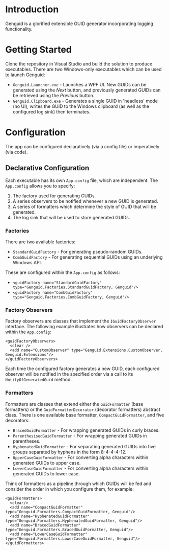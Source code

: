 # Introduction
Genguid is a glorified extensible GUID generator incorporating logging functionality.

# Getting Started
Clone the repository in Visual Studio and build the solution to produce executables. There are two Windows-only executables which can be used to launch Genguid:

- `Genguid.Launcher.exe` - Launches a WPF UI. New GUIDs can be generated using the *Next* button, and previously generated GUIDs can be retrieved using the *Previous* button.
- `Genguid.Clipboard.exe` - Generates a single GUID in 'headless' mode (no UI), writes the GUID to the Windows clipboard (as well as the configured log sink) then terminates.

# Configuration
The app can be configured declaratively (via a config file) or imperatively (via code).

## Declarative Configuration
Each executable has its own `App.config` file, which are independent. The `App.config` allows you to specify:

1. The factory used for generating GUIDs.
2. A series observers to be notified whenever a new GUID is generated.
3. A series of formatters which determine the style of GUID that will be generated.
4. The log sink that will be used to store generated GUIDs.

### Factories
There are two available factories:

- `StandardGuidFactory` - For generating pseudo-random GUIDs.
- `CombGuidFactory` - For generating sequential GUIDs using an underlying Windows API.

These are configured within the `App.config` as follows:

- `<guidFactory name="StandardGuidFactory" type="Genguid.Factories.StandardGuidFactory, Genguid"/>`
- `<guidFactory name="CombGuidFactory" type="Genguid.Factories.CombGuidFactory, Genguid"/>`

### Factory Observers
Factory observers are classes that implement the `IGuidFactoryObserver` interface. The following example illustrates how observers can be declared within the `App.config`:

```
<guidFactoryObservers>
  <clear />
  <add name="CustomObserver" type="Genguid.Extensions.CustomObserver, Genguid.Extensions"/>
</guidFactoryObservers>
```

Each time the configured factory generates a new GUID, each configured observer will be notified in the specified order via a call to its `NotifyOfGeneratedGuid` method.

### Formatters
Formatters are classes that extend either the `GuidFormatter` (base formatters) or the `GuidFormatterDecorator` (decorator formatters) abstract class. There is one available base formatter, `CompactGuidFormatter`, and five decorators:

- `BracedGuidFormatter` - For wrapping generated GUIDs in curly braces.
- `ParenthesisedGuidFormatter` - For wrapping generated GUIDs in parentheses.
- `HyphenatedGuidFormatter` - For separating generated GUIDs into five groups separated by hyphens in the form 8-4-4-4-12.
- `UpperCaseGuidFormatter` - For converting alpha characters within generated GUIDs to upper case.
- `LowerCaseGuidFormatter` - For converting alpha characters within generated GUIDs to lower case.

Think of formatters as a pipeline through which GUIDs will be fed and consider the order in which you configure them, for example:

```
<guidFormatters>
  <clear/>
  <add name="CompactGuidFormatter" type="Genguid.Formatters.CompactGuidFormatter, Genguid"/>
  <add name="HyphenatedGuidFormatter" type="Genguid.Formatters.HyphenatedGuidFormatter, Genguid"/>
  <add name="BracedGuidFormatter" type="Genguid.Formatters.BracedGuidFormatter, Genguid"/>
  <add name="LowerCaseGuidFormatter" type="Genguid.Formatters.LowerCaseGuidFormatter, Genguid"/>
</guidFormatters>	
```



